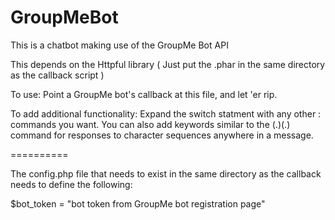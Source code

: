 GroupMeBot
==========

This is a chatbot making use of the GroupMe Bot API

This depends on the Httpful library ( Just put the .phar in the same directory as the callback script )

To use: Point a GroupMe bot's callback at this file, and let 'er rip.

To add additional functionality: Expand the switch statment with any other : commands you want. You can also add keywords similar to the (.)(.) command for responses to character sequences anywhere in a message.

==========

The config.php file that needs to exist in the same directory as the callback needs to define the following:

$bot_token = "bot token from GroupMe bot registration page"
